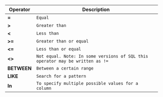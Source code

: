 | Operator         | Description                                                                                                                     |
|------------------|---------------------------------------------------------------------------------------------------------------------------------|
| **=**       | `Equal`                                                                                                      |
| **>**       | `Greater than`                          |
| **<**       | `Less than`                          |
| **>=**       | `Greater than or equal`                                                                                |
| **<=** | `Less than or equal`                         |
| **<>**  | `Not equal. Note: In some versions of SQL this operator may be written as !=`                                                                           |
| **BETWEEN**   | `Between a certain range`                                                                                                         |
| **LIKE**        | `Search for a pattern`                                                                           |
| **In**     | `To specify multiple possible values for a column`                                                                              |
